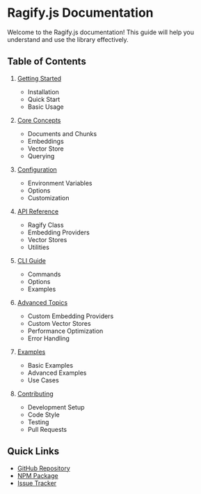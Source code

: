 # Ragify.js Documentation

Welcome to the Ragify.js documentation! This guide will help you understand and use the library effectively.

## Table of Contents

1. [Getting Started](./getting-started.md)
   - Installation
   - Quick Start
   - Basic Usage

2. [Core Concepts](./core-concepts.md)
   - Documents and Chunks
   - Embeddings
   - Vector Store
   - Querying

3. [Configuration](./configuration.md)
   - Environment Variables
   - Options
   - Customization

4. [API Reference](./api-reference.md)
   - Ragify Class
   - Embedding Providers
   - Vector Stores
   - Utilities

5. [CLI Guide](./cli-guide.md)
   - Commands
   - Options
   - Examples

6. [Advanced Topics](./advanced-topics.md)
   - Custom Embedding Providers
   - Custom Vector Stores
   - Performance Optimization
   - Error Handling

7. [Examples](./examples.md)
   - Basic Examples
   - Advanced Examples
   - Use Cases

8. [Contributing](./contributing.md)
   - Development Setup
   - Code Style
   - Testing
   - Pull Requests

## Quick Links

- [GitHub Repository](https://github.com/manjotdhiman/ragify-js)
- [NPM Package](https://www.npmjs.com/package/ragify-js)
- [Issue Tracker](https://github.com/manjotdhiman/ragify-js/issues) 